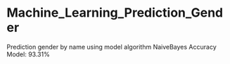 # Machine_Learning_Prediction_Gender
Prediction gender by name using model algorithm NaiveBayes Accuracy Model: 93.31%
